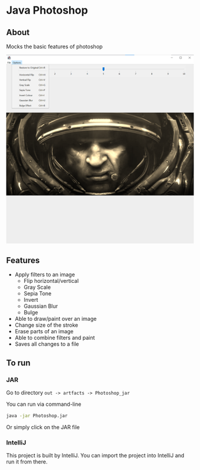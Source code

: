 # Java Photoshop

## About

Mocks the basic features of photoshop

![alt text](Photoshop.png?raw=true)

## Features

- Apply filters to an image
  - Flip horizontal/vertical
  - Gray Scale
  - Sepia Tone
  - Invert
  - Gaussian Blur
  - Bulge
- Able to draw/paint over an image
- Change size of the stroke
- Erase parts of an image
- Able to combine filters and paint
- Saves all changes to a file

## To run

### JAR

Go to directory `out -> artfacts -> Photoshop_jar`

You can run via command-line
```bash
java -jar Photoshop.jar
```
Or simply click on the JAR file

### IntelliJ
This project is built by IntelliJ. You can import the project into IntelliJ and run it from there.